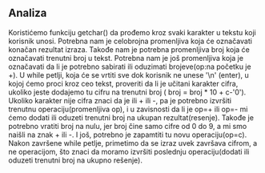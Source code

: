 ## Analiza
Koristićemo funkciju getchar() da prođemo kroz svaki karakter u tekstu koji korisnik unosi. Potrebna nam je celobrojna promenljiva koja će označavati konačan rezultat izraza. Takođe nam je potrebna promenljiva broj koja će označavati trenutni broj u tekst. Potrebna nam je još promenljiva koja je označavati da li je potrebno sabirati ili oduzimati brojeve(op:na početku je +).
U while petlji, koja će se vrtiti sve dok korisnik ne unese '\n' (enter), u kojoj ćemo proci kroz ceo tekst, proveriti da li je učitani karakter cifra, ukoliko jeste dodajemo tu cifru na trenutni broj ( broj = broj * 10 + c-'0'). Ukoliko karakter nije cifra znaci da je ili + ili -, pa je potrebno izvršiti trenutnu operaciju(promenljiva op), i u zavisnosti da li je op=+ ili op=- mi ćemo dodati ili oduzeti trenutni broj na ukupan rezultat(resenje). Takođe je potrebno vratiti broj na nulu, jer broj čine samo cifre od 0 do 9, a mi smo naišli na znak + ili -. I još, potrebno je zapamtiti tu novu operaciju(op=c). Nakon završene while petlje, primetimo da se izraz uvek završava cifrom, a ne operacijom, što znaci da moramo izvršiti poslednju operaciju(dodati ili oduzeti trenutni broj na ukupno rešenje).
